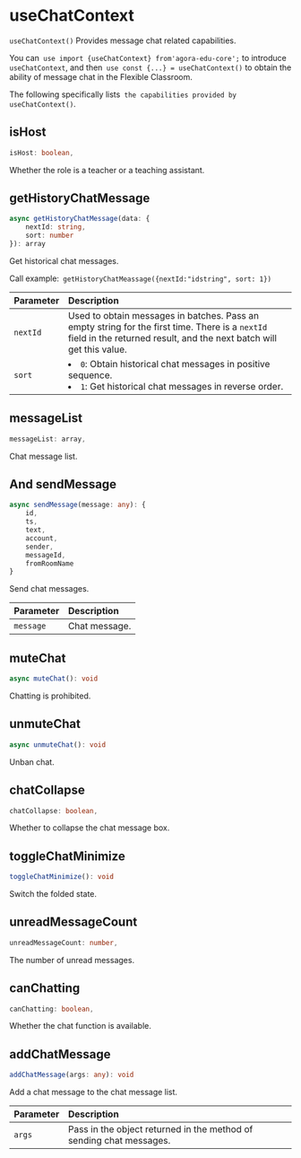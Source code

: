 # useChatContext

`useChatContext()` Provides message chat related capabilities.

You can` use import {useChatContext} from'agora-edu-core';` to introduce `useChatContext`, and then` use const {...} = useChatContext()` to obtain the ability of message chat in the  Flexible Classroom.

The following specifically lists` the capabilities provided by useChatContext()`.

## isHost

```typescript
isHost: boolean,
```

Whether the role is a teacher or a teaching assistant.

## getHistoryChatMessage

```typescript
async getHistoryChatMessage(data: {
    nextId: string,
    sort: number
}): array
```

Get historical chat messages.

Call example:` getHistoryChatMeassage({nextId:"idstring", sort: 1})`

| Parameter | Description |
| :------- | :----------------------------------------------------------- |
| `nextId` | Used to obtain messages in batches. Pass an empty string for the first time. There is a `nextId `field in the returned result, and the next batch will get this value. |
| `sort` | <li>`0`: Obtain historical chat messages in positive sequence.<li>`1`: Get historical chat messages in reverse order. |

## messageList

```typescript
messageList: array,
```
Chat message list.

## And sendMessage

```typescript
async sendMessage(message: any): {
    id,
    ts,
    text,
    account,
    sender,
    messageId,
    fromRoomName
}
```
Send chat messages.


| Parameter | Description |
| :------- | :----------------------------------------------------------- |
| `message` | Chat message. |


## muteChat

```typescript
async muteChat(): void
```
Chatting is prohibited.

## unmuteChat

```typescript
async unmuteChat(): void
```

Unban chat.

## chatCollapse

```typescript
chatCollapse: boolean,
```

Whether to collapse the chat message box.

## toggleChatMinimize

```typescript
toggleChatMinimize(): void
```

Switch the folded state.

## unreadMessageCount

```typescript
unreadMessageCount: number,
```

The number of unread messages.

## canChatting

```typescript
canChatting: boolean,
```

Whether the chat function is available.

## addChatMessage

```typescript
addChatMessage(args: any): void
```

Add a chat message to the chat message list.

| Parameter | Description |
| :----- | :--------------------------------- |
| `args` | Pass in the object returned in the method of sending chat messages. |